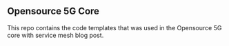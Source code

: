 ## Opensource 5G Core

This repo contains the code templates that was used in the Opensource 5G core with service mesh blog post.

